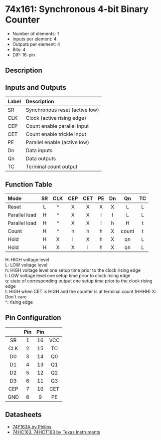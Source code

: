 # 74x161: Synchronous 4-bit Binary Counter

* Number of elements: 1
* Inputs per element: 4
* Outputs per element: 4
* Bits: 4
* DIP: 16-pin

## Description



## Inputs and Outputs

| Label | Description                            |
|:----- |:-------------------------------------- |
| SR    | Synchronous reset (active low)         |
| CLK   | Clock (active rising edge)             |
| CEP   | Count enable parallel input            |
| CET   | Count enable trickle input             |
| PE    | Parallel enable (active low)           |
| Dn    | Data inputs                            |
| Qn    | Data outputs                           |
| TC    | Terminal count output                  |

## Function Table

| Mode          | SR  | CLK | CEP | CET | PE  | Dn  | Qn    | TC  |
|:------------- |:---:|:---:|:---:|:---:|:---:|:---:|:-----:|:---:|
| Reset         | L   | ^   | X   | X   | X   | X   | L     | L   |
| Parallel load | H   | ^   | X   | X   | l   | l   | L     | L   |
| Parallel load | H   | ^   | X   | X   | l   | h   | H     | t   |
| Count         | H   | ^   | h   | h   | h   | X   | count | t   |
| Hold          | H   | X   | l   | X   | h   | X   | qn    | L   |
| Hold          | H   | X   | X   | l   | h   | X   | qn    | L   |

H: HIGH voltage level  
L: LOW voltage level  
h: HIGH voltage level one setup time prior to the clock rising edge  
l: LOW voltage level one setup time prior to clock rising edge  
q: state of corresponding output one setup time prior to the clock rising edge  
t: HIGH when CET is HIGH and the counter is at terminal count (HHHH)
X: Don't care  
^: rising edge

## Pin Configuration

|     | Pin | Pin |     |
|:---:|:---:|:---:|:---:|
| SR  |   1 |  16 | VCC |
| CLK |   2 |  15 | TC  |
| D0  |   3 |  14 | Q0  |
| D1  |   4 |  13 | Q1  |
| D2  |   5 |  12 | Q2  |
| D3  |   6 |  11 | Q3  |
| CEP |   7 |  10 | CET |
| GND |   8 |   9 | PE  |

## Datasheets

* [74F163A by Philips](http://www.nxp.com/documents/data_sheet/74F161A_163A.pdf)
* [74HC163, 74HCT163 by Texas Instruments](http://www.nxp.com/documents/data_sheet/74HC_HCT161_CNV.pdf)
